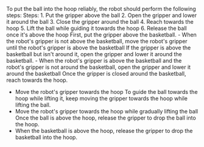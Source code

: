 To put the ball into the hoop reliably, the robot should perform the following steps:
    Steps:  1. Put the gripper above the ball  2. Open the gripper and lower it around the ball  3. Close the gripper around the ball  4. Reach towards the hoop  5. Lift the ball while guiding it towards the hoop  6. Release the ball once it's above the hoop
First, put the gripper above the basketball.
    - When the robot's gripper is not above the basketball, move the robot's gripper until the robot's gripper is above the basketball
If the gripper is above the basketball but isn't around it, open the gripper and lower it around the basketball.
    - When the robot's gripper is above the basketball and the robot's gripper is not around the basketball, open the gripper and lower it around the basketball
Once the gripper is closed around the basketball, reach towards the hoop.
   - Move the robot's gripper towards the hoop
To guide the ball towards the hoop while lifting it, keep moving the gripper towards the hoop while lifting the ball.
   - Move the robot's gripper towards the hoop while gradually lifting the ball
Once the ball is above the hoop, release the gripper to drop the ball into the hoop.
   - When the basketball is above the hoop, release the gripper to drop the basketball into the hoop.